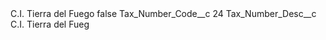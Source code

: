 <?xml version="1.0" encoding="UTF-8"?>
<CustomMetadata xmlns="http://soap.sforce.com/2006/04/metadata" xmlns:xsi="http://www.w3.org/2001/XMLSchema-instance" xmlns:xsd="http://www.w3.org/2001/XMLSchema">
    <label>C.I. Tierra del Fuego</label>
    <protected>false</protected>
    <values>
        <field>Tax_Number_Code__c</field>
        <value xsi:type="xsd:string">24</value>
    </values>
    <values>
        <field>Tax_Number_Desc__c</field>
        <value xsi:type="xsd:string">C.I. Tierra del Fueg</value>
    </values>
</CustomMetadata>
